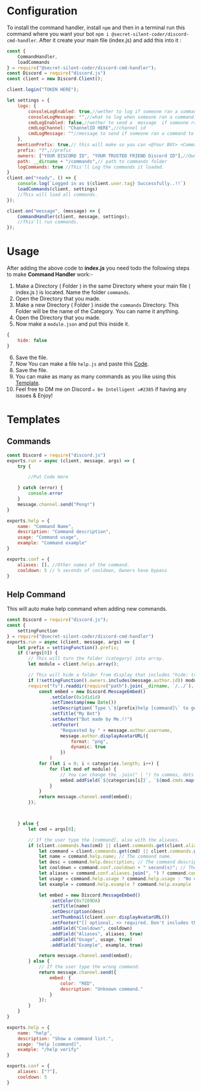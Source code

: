 # Configuration
To install the command handler, install `npm` and then in a terminal run this command where you want your bot `npm i @secret-silent-coder/discord-cmd-handler`. After it create your main file (index.js) and add this into it :
```js
const {
    CommandHandler,
    loadCommands
} = require("@secret-silent-coder/discord-cmd-handler");
const Discord = require("discord.js")
const client = new Discord.Client();

client.login("TOKEN HERE");

let settings = {
    logs: {
        consoleLogEnabled: true,//wether to log if someone ran a command in console.
        consoleLogMessage: "",//what to log when someone ran a command. Leave empty to use default one.
        cmdLogEnabled: false,//wether to send a  message  if someone ran command or no to discord.
        cmdLogChannel: "ChannelID HERE",//channel id
        cmdLogMessage: ""//message to send if someone ran a command to discord. leave empty to use default.
    },
    mentionPrefix: true,// this will make so you can <@Your BOt> <CommandName>
    prefix: "?",//prefix
    owners: ["YOUR DISCORD ID", "YOUR TRUSTED FRIEND Discord ID"],//Owner ID to show hidden catogaries
    path: __dirname + "/commands",// path to commands folder
    logCommands: true //This'll Log the commands it loaded.
}
client.on("ready", () => {
    console.log(`Logged in as ${client.user.tag} Successfully..!!`)
    loadCommands(client, settings)
    //This will load all commands.
});

client.on("message", (message) => {
    CommandHandler(client, message, settings);
    //This'll run commands.
});
```
# Usage
After adding the above code to **index.js** you need todo the following steps to make **Command Handler** work:- 

1.  Make a Directory ( Folder ) in the same Directory where your main file ( index.js ) is located. Name the folder `commands`.
2. Open the Directory that you made.
3. Make a new Directory ( Folder ) inside the `commands` Directory. This Folder will be the name of the Category. You can name it anything.
4. Open the Directory that you made.
5. Now make a `module.json` and put this inside it. 
```js
{
    hide: false
}
```
6. Save the file.
7. Now You can make a file `help.js` and paste this [Code](https://github.com/BIntelligent/CommandHandler#help-command).
8. Save the file.
9. You can make as many as many commands as you like using this [Template](https://github.com/BIntelligent/CommandHandler#commands).
10. Feel free to DM me on Discord `☠ Be Intelligent ☠#2385` if having any issues & Enjoy! 
# Templates
## Commands
```js
const Discord = require("discord.js")
exports.run = async (client, message, args) => {
    try {

        //Put Code Here

    } catch (error) {
        console.error
    }
    message.channel.send("Pong!")
}

exports.help = {
    name: "Command Name",
    description: "Command description",
    usage: "Command usage",
    example: "Command example"
}

exports.conf = {
    aliases: [], //Other names of the command.
    cooldown: 5 // % seconds of cooldown, Owners have bypass
}
```
## Help Command
This will auto make help command when adding new commands.
```js
const Discord = require("discord.js");
const {
    settingFunction
} = require("@secret-silent-coder/discord-cmd-handler")
exports.run = async (client, message, args) => {
    let prefix = settingFunction().prefix;
    if (!args[0]) {
        // This will turn the folder (category) into array.
        let module = client.helps.array();

        // This will hide a folder from display that includes "hide: true" in their module.json
        if (!settingFunction().owners.includes(message.author.id)) module = client.helps.array().filter(x => !x.hide);
        require("fs").readdir(require("path").join(__dirname, `/../`), (err, categories) => {
            const embed = new Discord.MessageEmbed()
                .setColor(0x1d1d1d)
                .setTimestamp(new Date())
                .setDescription(`Type \`${prefix}help [command]\` to get more specific information about a command.`)
                .setTitle("My Bot")
                .setAuthor("Bot made by Me.!!")
                .setFooter(
                    "Requested by " + message.author.username,
                    message.author.displayAvatarURL({
                        format: "png",
                        dynamic: true
                    })
                )
            for (let i = 0; i < categories.length; i++) {
                for (let mod of module) {
                    // You can change the .join(" | ") to commas, dots or every symbol.          
                    embed.addField(`${categories[i]}`, `${mod.cmds.map(x => `\`${x}\``).join(" | ") || "No Commands Found!"}`);
                }
            }
            return message.channel.send(embed);
        });



    } else {
        let cmd = args[0];

        // If the user type the [command], also with the aliases.
        if (client.commands.has(cmd) || client.commands.get(client.aliases.get(cmd))) {
            let command = client.commands.get(cmd) || client.commands.get(client.aliases.get(cmd));
            let name = command.help.name; // The command name.
            let desc = command.help.description; // The command description.
            let cooldown = command.conf.cooldown + " second(s)"; // The command cooldown.
            let aliases = command.conf.aliases.join(", ") ? command.conf.aliases.join(", ") : "No aliases provided.";
            let usage = command.help.usage ? command.help.usage : "No usage provided.";
            let example = command.help.example ? command.help.example : "No example provided.";

            let embed = new Discord.MessageEmbed()
                .setColor(0x7289DA)
                .setTitle(name)
                .setDescription(desc)
                .setThumbnail(client.user.displayAvatarURL())
                .setFooter("[] optional, <> required. Don't includes these things while typing a command.")
                .addField("Cooldown", cooldown)
                .addField("Aliases", aliases, true)
                .addField("Usage", usage, true)
                .addField("Example", example, true)

            return message.channel.send(embed);
        } else {
            // If the user type the wrong command.
            return message.channel.send({
                embed: {
                    color: "RED",
                    description: "Unknown command."
                }
            });
        }
    }
}

exports.help = {
    name: "help",
    description: "Show a command list.",
    usage: "help [command]",
    example: "/help verify"
}

exports.conf = {
    aliases: ["?"],
    cooldown: 5
}
```
